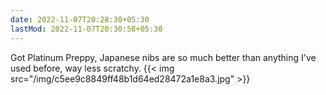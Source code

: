 ```yaml
---
date: 2022-11-07T20:28:30+05:30
lastMod: 2022-11-07T20:30:58+05:30
---
```


Got Platinum Preppy, Japanese nibs are so much better than anything I've used before, way less scratchy.
{{< img src="/img/c5ee9c8849ff48b1d64ed28472a1e8a3.jpg" >}}
